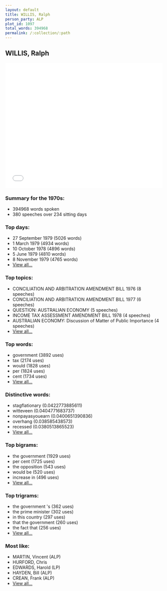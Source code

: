 ```yaml
---
layout: default
title: WILLIS, Ralph
person_party: ALP
plot_id: 1097
total_words: 394968
permalink: /:collection/:path
---
```


## WILLIS, Ralph

<iframe width="100%" height="400" frameborder="0" scrolling="no" src="//plot.ly/~wragge/1097.embed"></iframe>


### Summary for the 1970s:

* 394968 words spoken
* 380 speeches over 234 sitting days


### Top days:

* 27 September 1979 (5026 words)
* 1 March 1979 (4934 words)
* 10 October 1978 (4896 words)
* 5 June 1979 (4810 words)
* 8 November 1979 (4765 words)
* [View all...](days/)


### Top topics:

* CONCILIATION AND ARBITRATION AMENDMENT BILL 1976 (8 speeches)
* CONCILIATION AND ARBITRATION AMENDMENT BILL 1977 (6 speeches)
* QUESTION: AUSTRALIAN ECONOMY (5 speeches)
* INCOME TAX ASSESSMENT AMENDMENT BILL 1978 (4 speeches)
* AUSTRALIAN ECONOMY: Discussion of Matter of Public Importance (4 speeches)
* [View all...](topics/)


### Top words:

* government (3892 uses)
* tax (2174 uses)
* would (1828 uses)
* per (1824 uses)
* cent (1734 uses)
* [View all...](words/)


### Distinctive words:

* stagflationary (0.0422773885611)
* witteveen (0.0404771683737)
* nonpayasyouearn (0.0400651390836)
* overhang (0.038585438573)
* recessed (0.0380513865523)
* [View all...](sig_words/)


### Top bigrams:

* the government (1929 uses)
* per cent (1725 uses)
* the opposition (543 uses)
* would be (520 uses)
* increase in (496 uses)
* [View all...](bigrams/)


### Top trigrams:

* the government 's (362 uses)
* the prime minister (302 uses)
* in this country (297 uses)
* that the government (260 uses)
* the fact that (256 uses)
* [View all...](trigrams/)


### Most like:

* MARTIN, Vincent (ALP)
* HURFORD, Chris 
* EDWARDS, Harold (LP)
* HAYDEN, Bill (ALP)
* CREAN, Frank (ALP)
* [View all...](similarities/)
